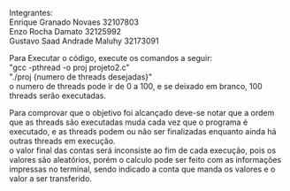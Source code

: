 Integrantes: <br>
Enrique Granado Novaes 32107803 <br>
Enzo Rocha Damato 32125992<br>
Gustavo Saad Andrade Maluhy 32173091<br>

Para Executar o código, execute os comandos a seguir:<br>
"gcc -pthread -o proj projeto2.c"<br>
"./proj {numero de threads desejadas}"<br>
o numero de threads pode ir de 0 a 100, e se deixado em branco, 100 threads serão executadas.

Para comprovar que o objetivo foi alcançado deve-se notar que a ordem que as threads são executadas muda cada vez que o programa é executado,
e as threads podem ou não ser finalizadas enquanto ainda há outras threads em execução.<br>
o valor final das contas será inconsiste ao fim de cada execução, pois os valores são aleatórios, porém o calculo pode ser feito com as informações
impressas no terminal, sendo indicado a conta que manda os valores e o valor a ser transferido.
